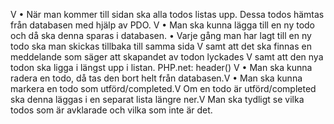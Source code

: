 V •	När man kommer till sidan ska alla todos listas upp. Dessa todos hämtas från databasen med hjälp av PDO. 
V •	Man ska kunna lägga till en ny todo och då ska denna sparas i databasen. 
•	Varje gång man har lagt till en ny todo ska man skickas tillbaka till samma sida V samt att det ska finnas en meddelande som säger att skapandet av todon lyckades V samt att den nya todon ska ligga i längst upp i listan. PHP.net: header() V
•	Man ska kunna radera en todo, då tas den bort helt från databasen.V 
•	Man ska kunna markera en todo som utförd/completed.V Om en todo är utförd/completed ska denna läggas i en separat lista längre ner.V Man ska tydligt se vilka todos som är avklarade och vilka som inte är det.
